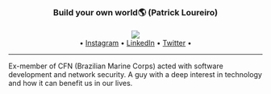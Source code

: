 <h3 align="center">Build your own world🌎 (Patrick Loureiro)</h3>
<h4 align="center"></h4>
<p align="center">
  <img src="https://github.com/lccro/lccro/blob/master/source.gif?raw=true">
  <br>
  •
  <a href="https://www.instagram.com/patrick.silvabr/">Instagram</a> •
  <a href="https://www.linkedin.com/in/patrick-silva-985696191/">LinkedIn</a> •
  <a href="https://twitter.com/patricksilvaa98">Twitter</a>
  •
</p>

---
Ex-member of CFN (Brazilian Marine Corps) acted with
software development and network security. A guy with a deep interest in technology and how it can benefit us in our lives.
